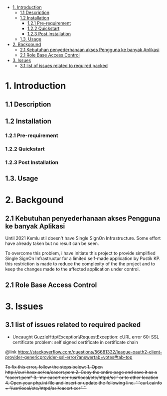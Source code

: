 - [1. Introduction](#1-introduction)
  - [1.1 Description](#11-description)
  - [1.2 Installation](#12-installation)
    - [1.2.1 Pre-requirement](#121-pre-requirement)
    - [1.2.2 Quickstart](#122-quickstart)
    - [1.2.3 Post Installation](#123-post-installation)
  - [1.3. Usage](#13-usage)
- [2. Backgound](#2-backgound)
  - [2.1 Kebutuhan penyederhanaan akses Pengguna ke banyak Aplikasi](#21-kebutuhan-penyederhanaan-akses-pengguna-ke-banyak-aplikasi)
  - [2.1 Role Base Access Control](#21-role-base-access-control)
- [3. Issues](#3-issues)
  - [3.1 list of issues related to required packed](#31-list-of-issues-related-to-required-packed)

# 1. Introduction

## 1.1 Description
## 1.2 Installation
### 1.2.1 Pre-requirement
### 1.2.2 Quickstart
### 1.2.3 Post Installation

## 1.3. Usage

# 2. Backgound
## 2.1 Kebutuhan penyederhanaan akses Pengguna ke banyak Aplikasi
Until 2021 Kemlu stil doesn't have Single SignOn Infrastructure. Some effort have already taken but no result can be seen.

To overcome this problem, i have initiate this project to provide simplified Single SignOn Infrastructur for a limited self-made application by Pustik KP.  
this restriction is made to reduce the complexity of the the project and to keep the changes made to the affected application under control. 
## 2.1 Role Base Access Control
# 3. Issues

## 3.1 list of issues related to required packed

- Uncaught GuzzleHttp\Exception\RequestException: cURL error 60: SSL certificate problem: self signed certificate in certificate chain 

@link https://stackoverflow.com/questions/56681332/league-oauth2-client-provider-genericprovider-ssl-error?answertab=votes#tab-top  

<del>
To fix this error, follow the steps below:
1. Open http://curl.haxx.se/ca/cacert.pem
2. Copy the entire page and save it as a “cacert.pem”
3. `mv cacert.cer /usr/local/etc/httpd/ssl` or to other location
4. Open your php.ini file and insert or update the following line.
   ```curl.cainfo = “/usr/local/etc/httpd/ssl/cacert.cer”```
</del>